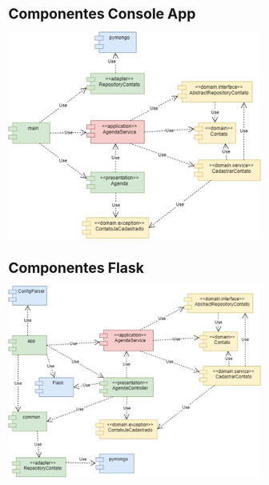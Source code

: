 # Componentes Console App

![Componentes](https://github.com/joaovictorino/AgendaPythonNoSQL/blob/master/documentation/agenda.jpg?raw=true)

# Componentes Flask

![Componentes](https://github.com/joaovictorino/AgendaPythonNoSQL/blob/master/documentation/agenda-Page-2.jpg?raw=true)

